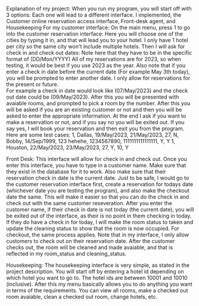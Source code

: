 Explanation of my project:
When you run my program, you will start off with 3 options: Each one will lead to a different interface.
I implemented, the Customer online reservation access interface, Front-desk agent, and Housekeeping
For my customer interface: On the main menu, press 1 to go into the customer reservation interface:
Here you will choose one of the cities by typing it in, and that will lead you to your hotel. I only have 1 hotel per city
so the same city won't include multiple hotels. 
Then I will ask for check in and check out dates: Note here that they have to be in the specific format of (DD/Mon/YYYY)
All of my reservations are for 2023, so when testing, it would be best if you use 2023 as the year.
Also note that if you enter a check in date before the current date (For example May 3th today), you will be prompted to 
enter another date. I only allow for reservations for the present or future.  
For example a check in date would look like (07/May/2023) and the check out date could be (09/May/2023).
After this you will be presented with avaiable rooms, and prompted to pick a room by the number.
After this you will be asked if you are an existing customer or not and then you will be asked to enter the appropriate information. At the end I ask if you want to make a reservation or not, and if you say no you will be exited out.
If you say yes, I will book your reservation and then exit you from the program. 
Here are some test cases: 
1, Dallas, 19/May/2023, 21/May/2023, 27, N, Bobby, 14/Sep/1999, 123 hehehe, 1234567890, 1111111111111111, Y, Y
1, Houston, 22/May/2023, 23/May/2023, 27, Y, 10, Y

Front Desk:
This interface will allow for check in and check out. 
Once you enter this interface, you have to type in a customer name. Make sure that they exist in the database for it to work. Also make sure that their reservation check in date is the current date. Just to be safe, I would go to the customer reservation interface first, create a reservation for todays date (whichever date you are testing the program), and also make the checkout date the same. This will make it easier so that you can do the check in and check out with the same customer reseveration. After you enter the customer name, if their check in date is not today (the current date),
you will be exited out of the interface, as their is no point in them checking in today. If they do have a check in for today, I will make the room status to taken and update the cleaning status to show that the room is now occupied.
For checkout, the same process applies. Note that in my interface, I only allow customers to check out on their reservation date. After the customer checks out, the room will be cleaned and made avaiable, and that is reflected in my room_status and cleaning_status.

Housekeeping:
The housekeeping interface is very simple, as stated in the project description. You will start off by entering a hotel id depending on which hotel you want to go to. The hotel ids are between 10001 and 10010 (inclusive). After this my menu basically allows you to do anything you want in terms of the requirements. You can view all rooms, make a checked out room avaiable, clean a checked out room, change hotels, etc. 
